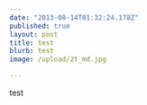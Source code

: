 ```yaml
---
date: "2013-08-14T01:32:24.178Z"
published: true
layout: post
title: test
blurb: test
image: /upload/2t_md.jpg

---
```


test
